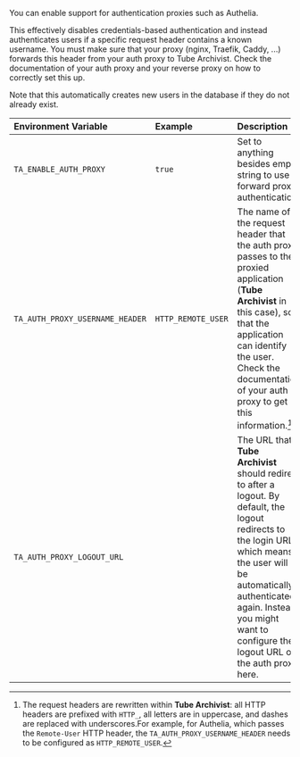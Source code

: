 You can enable support for authentication proxies such as Authelia.

This effectively disables credentials-based authentication and instead authenticates users if a specific request header contains a known username.
You must make sure that your proxy (nginx, Traefik, Caddy, ...) forwards this header from your auth proxy to Tube Archivist.
Check the documentation of your auth proxy and your reverse proxy on how to correctly set this up.

Note that this automatically creates new users in the database if they do not already exist.

| Environment Variable | Example | Description |
| :------------------- | :------ | :---------- |
| `TA_ENABLE_AUTH_PROXY` | `true` | Set to anything besides empty string to use forward proxy authentication. |
| `TA_AUTH_PROXY_USERNAME_HEADER` | `HTTP_REMOTE_USER` | The name of the request header that the auth proxy passes to the proxied application (**Tube Archivist** in this case), so that the application can identify the user. Check the documentation of your auth proxy to get this information.[^1] |
| `TA_AUTH_PROXY_LOGOUT_URL` | | The URL that **Tube Archivist** should redirect to after a logout. By default, the logout redirects to the login URL, which means the user will be automatically authenticated again. Instead, you might want to configure the logout URL of the auth proxy here. |
[^1]:
    The request headers are rewritten within **Tube Archivist**: all HTTP headers are prefixed with `HTTP_`, all letters are in uppercase, and dashes are replaced with underscores.For example, for Authelia, which passes the `Remote-User` HTTP header, the `TA_AUTH_PROXY_USERNAME_HEADER` needs to be configured as `HTTP_REMOTE_USER`. 
